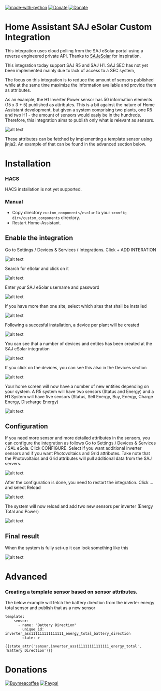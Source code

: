 [![made-with-python](https://img.shields.io/badge/Made%20with-Python-1f425f.svg)](https://www.python.org/) [![Donate](https://img.shields.io/badge/Donate-PayPal-green.svg)](https://www.paypal.me/faanskit/) [![Donate](https://img.shields.io/badge/Donate-BuyMeCoffe-green.svg)](https://www.buymeacoffee.com/faanskit)

# Home Assistant SAJ eSolar Custom Integration
This integration uses cloud polling from the SAJ eSolar portal using a reverse engineered private API. 
Thanks to [SAJeSolar](https://github.com/djansen1987/SAJeSolar) for inspiration.

This integration today support SAJ R5 and SAJ H1. SAJ SEC has not yet been implemented mainly due to lack of access to a SEC system,

The focus on this integration is to reduce the amount of sensors published while at the same time maximize the information available and provide them as attributes. 

As an example, the H1 Inverter Power sensor has 50 information elements (15 x 3 + 5) published as attributes. This is a bit against the nature of Home Assistant development, but given a system comprising two plants, one R5 and two H1 - the amount of sensors would easly be in the hundreds. Therefore, this integration aims to publish only what is relevant as sensors.

![alt text](https://github.com/faanskit/ha-esolar/blob/main/images/attributes.png)

These attributes can be fetched by implementing a template sensor using jinja2. An example of that can be found in the advanced section below.

# Installation
### HACS
HACS installation is not yet supported.

### Manual
- Copy directory `custom_components/esolar` to your `<config dir>/custom_components` directory.
- Restart Home-Assistant.

## Enable the integration
Go to Settings / Devices & Services / Integrations. Click + ADD INTERATION

![alt text](https://github.com/faanskit/ha-esolar/blob/main/images/setup_step_1.png)

Search for eSolar and click on it

![alt text](https://github.com/faanskit/ha-esolar/blob/main/images/setup_step_2.png)

Enter your SAJ eSolar username and password

![alt text](https://github.com/faanskit/ha-esolar/blob/main/images/setup_step_3.png)

If you have more than one site, select which sites that shall be installed

![alt text](https://github.com/faanskit/ha-esolar/blob/main/images/setup_step_4.png)

Following a succesful installation, a device per plant will be created

![alt text](https://github.com/faanskit/ha-esolar/blob/main/images/setup_step_5.png)

You can see that a number of devices and entites has been created at the SAJ eSolar integration

![alt text](https://github.com/faanskit/ha-esolar/blob/main/images/setup_done_1.PNG)

If you click on the devices, you can see this also in the Devices section

![alt text](https://github.com/faanskit/ha-esolar/blob/main/images/setup_done_2.png)

Your home screen will now have a number of new entities depending on your system. A R5 system will have two sensors (Status and Energy) and a H1 System will have five sensors (Status, Sell Energy, Buy, Energy, Charge Energy, Discharge Energy)

![alt text](https://github.com/faanskit/ha-esolar/blob/main/images/setup_done_3.png)

## Configuration
If you need more sensor and more detailed attributes in the sensors, you can configure the integration as follows
Go to Settings / Devices & Services / SAL eSola. Click CONFIGURE.
Select if you want additional inverter sensors and if you want Photovoltaics and Grid attributes.
Take note that the Photovoltaics and Grid attributes will pull additional data from the SAJ servers.

![alt text](https://github.com/faanskit/ha-esolar/blob/main/images/configure_step_1.png)

After the configuration is done, you need to restart the integration. Click ... and select Reload

![alt text](https://github.com/faanskit/ha-esolar/blob/main/images/configure_step_2.png)

The system will now reload and add two new sensors per inverter (Energy Total and Power)

![alt text](https://github.com/faanskit/ha-esolar/blob/main/images/configure_step_3.png)

## Final result
When the system is fully set-up it can look something like this

![alt text](https://github.com/faanskit/ha-esolar/blob/main/images/all_done.png)

# Advanced
### Creating a template sensor based on sensor attributes.
The below example will fetch the battery direction from the inverter energy total sensor and publish that as a new sensor
```
template:
  - sensor:
      - name: "Battery Direction"
        unique_id: inverter_ass111111111111111_energy_total_battery_direction
        state: >
          {{state_attr('sensor.inverter_ass111111111111111_energy_total', 'Battery Direction')}}
```
# Donations
[![Buymeacoffee](https://www.buymeacoffee.com/assets/img/bmc-meta-new/new/apple-icon-120x120.png)](https://www.buymeacoffee.com/faanskit) [![Paypal](https://www.paypalobjects.com/webstatic/mktg/logo/pp_cc_mark_74x46.jpg)](https://paypal.me/faanskit)

